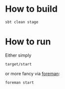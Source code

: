 # How to build

```sh
sbt clean stage
```

# How to run

Either simply

```sh
target/start
```

or more fancy via [foreman](https://github.com/ddollar/foreman):

```sh
foreman start
```
